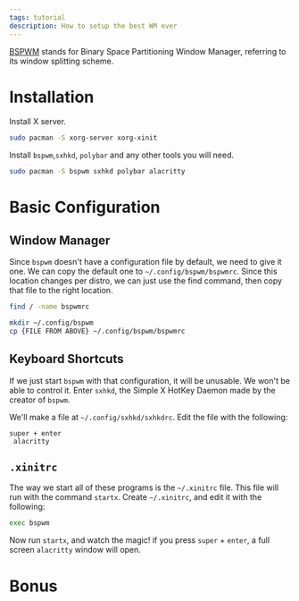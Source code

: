 ```yaml
---
tags: tutorial
description: How to setup the best WM ever
---
```

[BSPWM](https://github.com/baskerville/bspwm) stands for Binary Space Partitioning Window Manager, referring to its window splitting scheme.

# Installation
Install X server.
```sh
sudo pacman -S xorg-server xorg-xinit
```

Install `bspwm`,`sxhkd`, `polybar` and any other tools you will need.
```sh
sudo pacman -S bspwm sxhkd polybar alacritty
```

# Basic Configuration
## Window Manager
Since `bspwm` doesn't have a configuration file by default, we need to give it one. We can copy the default one to `~/.config/bspwm/bspwmrc`. Since this location changes per distro, we can just use the find command, then copy that file to the right location.

```sh
find / -name bspwmrc

mkdir ~/.config/bspwm
cp {FILE FROM ABOVE} ~/.config/bspwm/bspwmrc
```

## Keyboard Shortcuts
If we just start `bspwm` with that configuration, it will be unusable. We won't be able to control it. Enter `sxhkd`, the Simple X HotKey Daemon made by the creator of `bspwm`.

We'll make a file at `~/.config/sxhkd/sxhkdrc`. Edit the file with the following:
```sxhkdrc
super + enter
 alacritty
```

## `.xinitrc`
The way we start all of these programs is the `~/.xinitrc` file. This file will run with the command `startx`. Create `~/.xinitrc`, and edit it with the following:
```sh
exec bspwm
```

Now run `startx`, and watch the magic! if you press `super` + `enter`, a full screen `alacritty` window will open.
# Bonus